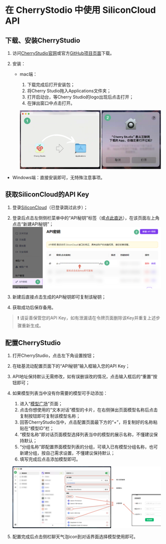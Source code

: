 # 在 CherryStodio 中使用 SiliconCloud API

## 下载、安装CherryStudio

1. 访问[CherryStudio官网](https://cherry-ai.com)或官方[GitHub项目页面](https://github.com/kangfenmao/cherry-studio)下载。
   
2. 安装：
   - mac端：
     1. 下载完成后打开安装包；
     2. 将Cherry Studio拖入Applications文件夹；
     3. 打开启动台，等Cherry Studio的logo出现后点击打开；
     4. 在弹出窗口中点击打开。
        
     ![](./images/cherry-sf-mac.png)
  
  - Windows端：直接安装即可，无特殊注意事项。

## 获取SiliconCloud的API Key

1. 登录[SiliconCloud](https://account.siliconflow.cn/login)（已登录跳过此步）；
  
3. 登录后点击左侧侧栏菜单中的“API秘钥”标签（或[点此直达](https://cloud.siliconflow.cn/account/ak)），在该页面左上角点击“新建API秘钥”；
![](./images/cherry-sf-1.png)

5. 新建后直接点击生成的API秘钥即可复制该秘钥；

6. 获取成功后保存备用。

> **❗️** 请妥善保管您的API Key，如有泄漏请在令牌页面删除该Key并重复上述步骤重新生成。

## 配置CherryStudio

1. 打开CherryStudio，点击左下角设置按钮；

2. 在硅基流动配置页面下的“API秘钥”输入框输入您的API Key；

3. API地址保持默认无需修改，如有误删误改的情况，点击输入框后的“重置”按钮即可；

4. 如果模型列表当中没有你需要的模型可手动添加：
   1. 进入“[模型广场](https://cloud.siliconflow.cn/models)”页面；
   2. 点击你想使用的“文本对话”模型的卡片，在右侧弹出页面模型名称后点击复制按钮即可复制该模型名称；
   3. 回答CherryStudio当中，点击配置页面最下方的“+”，将复制好的名称粘贴在“模型ID”栏；
   4. “模型名称”即对话页面模型选择列表当中的模型的展示名称，不懂建议保持默认；
   5. “分组名称”即配置界面模型列表的分组，可填入已有模型分组名称，也可新建分组，按自己需求设置，不懂建议保持默认；
   6. 填写完成后点击添加模型即可。
      
   ![](./images/cherry-sf-2.png)

5. 配置完成后点击侧栏聊天气泡icon到对话界面选择模型使用即可。
